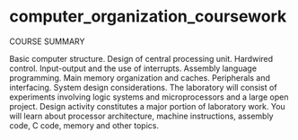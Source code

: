 # computer_organization_coursework

COURSE SUMMARY

Basic computer structure. Design of central processing unit. Hardwired control. Input-output and the use of interrupts. 
Assembly language programming. Main memory organization and caches. Peripherals and interfacing. System design considerations. 
The laboratory will consist of experiments involving logic systems and microprocessors and a large open project. 
Design activity constitutes a major portion of laboratory work.
You will learn about processor architecture, machine instructions, assembly code, C code, memory and other topics.

